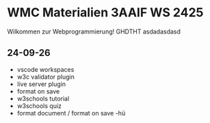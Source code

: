 # WMC Materialien 3AAIF WS 2425

Wilkommen zur Webprogrammierung!
GHDTHT
asdadasdasd

## 24-09-26

- vscode workspaces
- w3c validator plugin
- live server plugin
- format on save
- w3schools tutorial
- w3schools quiz
- format document / format on save
-hü
